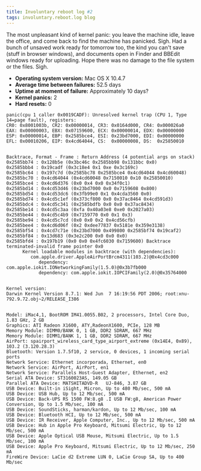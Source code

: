 ```yaml
---
title: Involuntary reboot log #2
tags: involuntary.reboot.log blog
---
```


The most unpleasant kind of kernel panic: you leave the machine idle, leave the office, and come back to find the machine has panicked. Sigh. Had a bunch of unsaved work ready for tomorrow too, the kind you can't save (stuff in browser windows), and documents open in Finder and BBEdit windows ready for uploading. Hope there was no damage to the file system or the files. Sigh.

-   **Operating system version:** Mac OS X 10.4.7
-   **Average time between failures:** 52.5 days
-   **Uptime at moment of failure:** Approximately 10 days?
-   **Kernel panics:** 2
-   **Hard resets:** 0

```
panic(cpu 1 caller 0x0019CADF): Unresolved kernel trap (CPU 1, Type 14=page fault), registers:
CR0: 0x8001003b, CR2: 0x00000014, CR3: 0x0164d000, CR4: 0x000026a0
EAX: 0x00000003, EBX: 0x07159600, ECX: 0x00000014, EDX: 0x00000000
ESP: 0x00000014, EBP: 0x2585bce4, ESI: 0x23bd7000, EDI: 0x00000000
EFL: 0x00010206, EIP: 0x4cd64044, CS:  0x00000008, DS:  0x25850010


Backtrace, Format - Frame : Return Address (4 potential args on stack)
0x2585bb74 : 0x128b5e (0x3bc46c 0x2585bb98 0x131bbc 0x0)
0x2585bbb4 : 0x19cadf (0x3c18e4 0x1 0xe 0x3c169c)
0x2585bc64 : 0x197c7d (0x2585bc78 0x2585bce4 0x4cd64044 0x4cd60048)
0x2585bc70 : 0x4cd64044 (0x4cd60048 0x7150010 0x10 0x25850010)
0x2585bce4 : 0x4cd6d376 (0x0 0x4 0x0 0x34f0c1)
0x2585bd14 : 0x4cd53d46 (0x23bd7000 0x0 0x7159608 0x800)
0x2585bd54 : 0x4cd53dc6 (0x3fb99e0 0x1 0x4cda3560 0x0)
0x2585bd74 : 0x4cd5c1ef (0x373cf800 0x0 0x37ac8464 0x4cd591d3)
0x2585bdc4 : 0x4cd5c341 (0x2585bdfb 0x0 0x0 0x37ac8434)
0x2585be14 : 0x4cd5c3aa (0xfa 0x40a03e8 0xe0 0x2027a03)
0x2585be44 : 0x4cd5c4b9 (0x7159770 0x0 0x1 0x3)
0x2585be94 : 0x4cd5c7cd (0x0 0x0 0x2 0x4cd56cfb)
0x2585bee4 : 0x4cd6d06f (0x2 0xdee77837 0x5181e 0x359e3138)
0x2585bf54 : 0x4cd7c71e (0x23bd7000 0x499800 0x2585bf74 0x19caf2)
0x2585bf84 : 0x13d683 (0x3e2c200 0x0 0x0 0x0)
0x2585bfd4 : 0x197b19 (0x0 0x0 0x4fc6030 0x7159600) Backtrace terminated-invalid frame pointer 0x0
      Kernel loadable modules in backtrace (with dependencies):
         com.apple.driver.AppleAirPortBrcm4311(103.2)@0x4cd3c000
            dependency: com.apple.iokit.IONetworkingFamily(1.5.0)@0x3b7fb000
            dependency: com.apple.iokit.IOPCIFamily(2.0)@0x35764000


Kernel version:
Darwin Kernel Version 8.7.1: Wed Jun  7 16:19:56 PDT 2006; root:xnu-792.9.72.obj~2/RELEASE_I386


Model: iMac4,1, BootROM IM41.0055.B02, 2 processors, Intel Core Duo, 1.83 GHz, 2 GB
Graphics: ATI Radeon X1600, ATY,RadeonX1600, PCIe, 128 MB
Memory Module: DIMM0/BANK 0, 1 GB, DDR2 SDRAM, 667 MHz
Memory Module: DIMM1/BANK 1, 1 GB, DDR2 SDRAM, 667 MHz
AirPort: spairport_wireless_card_type_airport_extreme (0x14E4, 0x89), 103.2 (3.120.28.3)
Bluetooth: Version 1.7.5f10, 2 service, 0 devices, 1 incoming serial ports
Network Service: Ethernet incorporada, Ethernet, en0
Network Service: AirPort, AirPort, en1
Network Service: Parallels Host-Guest Adapter, Ethernet, en2
Serial ATA Device: ST3160023AS, 149.05 GB
Parallel ATA Device: MATSHITADVD-R   UJ-846, 3.87 GB
USB Device: Built-in iSight, Micron, Up to 480 Mb/sec, 500 mA
USB Device: USB Hub, Up to 12 Mb/sec, 500 mA
USB Device: Back-UPS RS 1500 FW:8.g8 .I USB FW:g8, American Power Conversion, Up to 1.5 Mb/sec, 100 mA
USB Device: SoundSticks, harman/kardon, Up to 12 Mb/sec, 100 mA
USB Device: Bluetooth HCI, Up to 12 Mb/sec, 500 mA
USB Device: IR Receiver, Apple Computer, Inc., Up to 12 Mb/sec, 500 mA
USB Device: Hub in Apple Pro Keyboard, Mitsumi Electric, Up to 12 Mb/sec, 500 mA
USB Device: Apple Optical USB Mouse, Mitsumi Electric, Up to 1.5 Mb/sec, 100 mA
USB Device: Apple Pro Keyboard, Mitsumi Electric, Up to 12 Mb/sec, 250 mA
FireWire Device: LaCie d2 Extreme LUN 0, LaCie Group SA, Up to 400 Mb/sec
```
